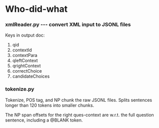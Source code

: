 # Who-did-what

### xmlReader.py --- convert XML input to JSONL files
Keys in output doc:
1. qid
2. contextId
3. contextPara
4. qleftContext
5. qrightContext
6. correctChoice
7. candidateChoices


### tokenize.py  
Tokenize, POS tag, and NP chunk the raw JSONL files.
Splits sentences longer than 120 tokens into smaller chunks.

The NP span offsets for the right ques-context are w.r.t. the full question sentence, including a @BLANK token.


